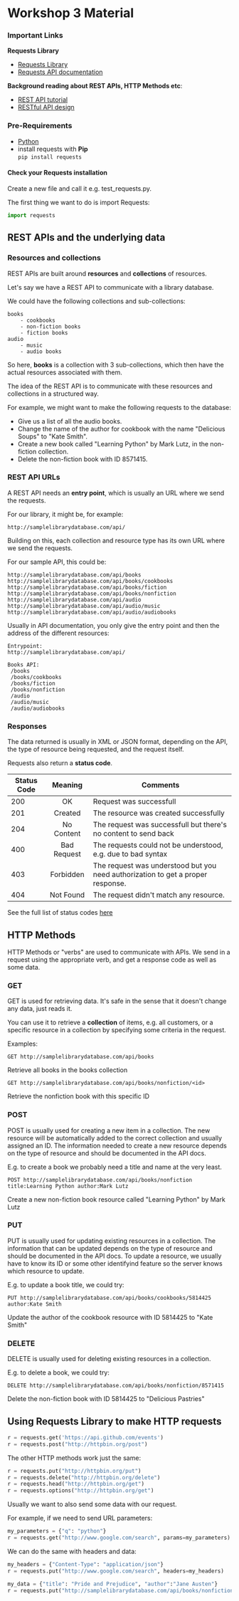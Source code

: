 # Workshop 3 Material

### Important Links

**Requests Library**

* [Requests Library](http://docs.python-requests.org/)
* [Requests API documentation](http://docs.python-requests.org/en/latest/api/)

**Background reading about REST APIs, HTTP Methods etc**: 
* [REST API tutorial](http://www.restapitutorial.com/)
* [RESTful API design](http://restful-api-design.readthedocs.org/en/latest/intro.html)

### Pre-Requirements
* [Python](https://github.com/HkiPythonWorkshops/Workshops)
* install requests with **Pip**  
```pip install requests```

#### Check your Requests installation

Create a new file and call it e.g. test_requests.py. 

The first thing we want to do is import Requests:
```python
import requests
```

## REST APIs and the underlying data


### Resources and collections

REST APIs are built around **resources** and **collections** of resources.

Let's say we have a REST API to communicate with a library database. 

We could have the following collections and sub-collections:

```
books 
    - cookbooks
    - non-fiction books
    - fiction books
audio
    - music
    - audio books
```

So here, **books** is a collection with 3 sub-collections, which then have the actual resources associated with them.

The idea of the REST API is to communicate with these resources and collections in a structured way. 

For example, we might want to make the following requests to the database:
* Give us a list of all the audio books.
* Change the name of the author for cookbook with the name "Delicious Soups" to "Kate Smith".
* Create a new book called "Learning Python"  by Mark Lutz, in the non-fiction collection. 
* Delete the non-fiction book with ID 8571415.

### REST API URLs

A REST API needs an **entry point**, which is usually an URL where we send the requests. 

For our library, it might be, for example: 

```
http://samplelibrarydatabase.com/api/
```

Building on this, each collection and resource type has its own URL where we send the requests. 

For our sample API, this could be: 


```
http://samplelibrarydatabase.com/api/books
http://samplelibrarydatabase.com/api/books/cookbooks
http://samplelibrarydatabase.com/api/books/fiction
http://samplelibrarydatabase.com/api/books/nonfiction
http://samplelibrarydatabase.com/api/audio
http://samplelibrarydatabase.com/api/audio/music
http://samplelibrarydatabase.com/api/audio/audiobooks
```
Usually in API documentation, you only give the entry point and then the address of the different resources: 

```
Entrypoint: 
http://samplelibrarydatabase.com/api/

Books API: 
 /books
 /books/cookbooks
 /books/fiction
 /books/nonfiction
 /audio
 /audio/music
 /audio/audiobooks
```

### Responses

The data returned is usually in XML or JSON format, depending on the API, the type of resource being requested, and the request itself.

Requests also return a **status code**.

| Status Code        | Meaning           | Comments  |
| ------------- |:-------------:| -----|
| 200      | OK | Request was successfull |
| 201      | Created      |   The resource was created successfully |
| 204 | No Content     |    The request was successfull but there's no content to send back |
| 400 | Bad Request | The requests could not be understood, e.g. due to bad syntax |
| 403 | Forbidden | The request was understood but you need authorization to get a proper response. |
| 404 | Not Found | The request didn't match any resource. |

See the full list of status codes [here](http://www.restapitutorial.com/httpstatuscodes.html)

## HTTP Methods

HTTP Methods or "verbs" are used to communicate with APIs. We send in a request using the appropriate verb, and get a response code as well as some data. 

### GET

GET is used for retrieving data. It's safe in the sense that it doesn't change any data, just reads it. 

You can use it to retrieve a **collection** of items, e.g. all customers, or a specific resource in a collection by specifying some criteria in the request.

Examples: 
```
GET http://samplelibrarydatabase.com/api/books
```
Retrieve all books in the books collection

```
GET http://samplelibrarydatabase.com/api/books/nonfiction/<id>
```
Retrieve the nonfiction book with this specific ID

### POST

POST is usually used for creating a new item in a collection. The new resource will be automatically added to the correct collection and usually assigned an ID. The information needed to create a new resource depends on the type of resource and should be documented in the API docs. 

E.g. to create a book we probably need a title and name at the very least. 

```
POST http://samplelibrarydatabase.com/api/books/nonfiction title:Learning Python author:Mark Lutz
```
Create a new non-fiction book resource called "Learning Python" by Mark Lutz

### PUT

PUT is usually used for updating existing resources in a collection. The information that can be updated depends on the type of resource and should be documented in the API docs. To update a resource, we usually have to know its ID or some other identifyind feature so the server knows which resource to update. 

E.g. to update a book title, we could try: 

```
PUT http://samplelibrarydatabase.com/api/books/cookbooks/5814425 author:Kate Smith
``` 
Update the author of the cookbook resource with ID 5814425 to "Kate Smith"


### DELETE

DELETE is usually used for deleting existing resources in a collection. 

E.g. to delete a book, we could try: 

```
DELETE http://samplelibrarydatabase.com/api/books/nonfiction/8571415 
``` 
Delete the non-fiction book with ID 5814425 to "Delicious Pastries"

## Using Requests Library to make HTTP requests

```python
r = requests.get('https://api.github.com/events')
r = requests.post("http://httpbin.org/post")
```

The other HTTP methods work just the same:
```python
r = requests.put("http://httpbin.org/put")
r = requests.delete("http://httpbin.org/delete")
r = requests.head("http://httpbin.org/get")
r = requests.options("http://httpbin.org/get")
```

Usually we want to also send some data with our request. 

For example, if we need to send URL parameters: 
```python
my_parameters = {"q": "python"}
r = requests.get("http://www.google.com/search", params=my_parameters)
```

We can do the same with headers and data: 
```python
my_headers = {"Content-Type": "application/json"}
r = requests.put("http://www.google.com/search", headers=my_headers)

my_data = {"title": "Pride and Prejudice", "author":"Jane Austen"}
r = requests.put("http://samplelibrarydatabase.com/api/books/nonfiction/8571415", data=my_data)
```

